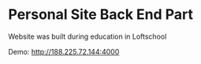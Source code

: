 # Personal Site Back End Part

Website was built during education in Loftschool

Demo: http://188.225.72.144:4000


